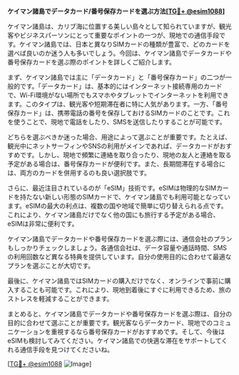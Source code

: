 **ケイマン諸島でデータカード/番号保存カードを選ぶ方法[[TG💪+ @esim1088](https://t.me/s/esim1088)]**

ケイマン諸島は、カリブ海に位置する美しい島々として知られていますが、観光客やビジネスパーソンにとって重要なポイントの一つが、現地での通信手段です。ケイマン諸島では、日本と異なりSIMカードの種類が豊富で、どのカードを選べば良いのか迷う人も多いでしょう。今回は、ケイマン諸島でデータカードや番号保存カードを選ぶ際のポイントを詳しくご紹介します。

まず、ケイマン諸島では主に「データカード」と「番号保存カード」の二つが一般的です。「データカード」は、基本的にはインターネット接続専用のカードで、Wi-Fi環境がない場所でもスマホやタブレットでインターネットを利用できます。このタイプは、観光客や短期滞在者に特に人気があります。一方、「番号保存カード」は、携帯電話の番号を保存しておけるSIMカードのことです。これを使うことで、現地で電話をしたり、SMSを送信したりすることが可能です。

どちらを選ぶべきか迷った場合、用途によって選ぶことが重要です。たとえば、観光中にネットサーフィンやSNSの利用がメインであれば、データカードがおすすめです。しかし、現地で頻繁に連絡を取り合ったり、現地の友人と連絡を取る予定がある場合は、番号保存カードが便利です。また、長期間滞在する場合には、両方のカードを併用するのも良い選択肢です。

さらに、最近注目されているのが「eSIM」技術です。eSIMは物理的なSIMカードを持たない新しい形態のSIMカードで、ケイマン諸島でも利用可能となっています。eSIMの最大の利点は、複数の国や地域で簡単に切り替えられる点です。これにより、ケイマン諸島だけでなく他の国にも旅行する予定がある場合、eSIMは非常に便利です。

ケイマン諸島でデータカードや番号保存カードを選ぶ際には、通信会社のプランもしっかりチェックしましょう。各通信会社は、データ容量や通話時間、SMSの利用回数など異なる特典を提供しています。自分の使用目的に合わせて最適なプランを選ぶことが大切です。

最後に、ケイマン諸島ではSIMカードの購入だけでなく、オンラインで事前に購入することも可能です。これにより、現地到着後にすぐに利用できるため、旅のストレスを軽減することができます。

まとめると、ケイマン諸島でデータカードや番号保存カードを選ぶ際は、自分の目的に合わせて選ぶことが重要です。観光客ならデータカード、現地でのコミュニケーションを重視するなら番号保存カードがおすすめです。そして、今後はeSIMも検討してみてください。ケイマン諸島での快適な滞在をサポートしてくれる通信手段を見つけてくださいね。

[[TG💪+ @esim1088](https://t.me/s/esim1088) ![Image](https://i.postimg.cc/Y0z9fWf4/image.png)]